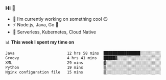 ### Hi 👋

<!--
**nodejh/nodejh** is a ✨ _special_ ✨ repository because its `README.md` (this file) appears on your GitHub profile.

Here are some ideas to get you started:

- 🔭 I’m currently working on ...
- 🌱 I’m currently learning ...
- 👯 I’m looking to collaborate on ...
- 🤔 I’m looking for help with ...
- 💬 Ask me about ...
- 📫 How to reach me: ...
- 😄 Pronouns: ...
- ⚡ Fun fact: ...
-->

- 🔭 I’m currently working on something cool :wink:
- ⚡ Node.js, Java, Go :thought_balloon:
- 🤖 Serverless, Kubernetes, Cloud Native

📊 **This week I spent my time on**

<!--START_SECTION:waka-->

```txt
Java                       12 hrs 58 mins  ████████████████░░░░░░░░░   64.29 %
Groovy                     4 hrs 41 mins   █████▓░░░░░░░░░░░░░░░░░░░   23.23 %
XML                        29 mins         ▓░░░░░░░░░░░░░░░░░░░░░░░░   02.40 %
Python                     19 mins         ▒░░░░░░░░░░░░░░░░░░░░░░░░   01.57 %
Nginx configuration file   15 mins         ▒░░░░░░░░░░░░░░░░░░░░░░░░   01.30 %
```

<!--END_SECTION:waka-->


<!--
:traffic_light: **Visitors**

![visitors](https://visitor-badge.glitch.me/badge?page_id=nodejh.nodejh)
-->
